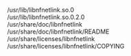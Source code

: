/usr/lib/libnfnetlink.so.0  
/usr/lib/libnfnetlink.so.0.2.0  
/usr/share/doc/libnfnetlink  
/usr/share/doc/libnfnetlink/README  
/usr/share/licenses/libnfnetlink  
/usr/share/licenses/libnfnetlink/COPYING  
